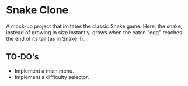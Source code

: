 # Snake Clone
A mock-up project that imitates the classic Snake game. Here, the snake, instead of growing in size instantly, grows when the eaten "egg" reaches the end of its tail (as in Snake II).

## TO-DO's
- Implement a main menu.
- Implement a difficulty selector.
